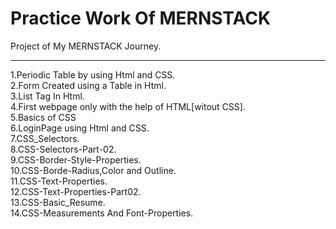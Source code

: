 # Practice Work Of MERNSTACK
Project of My MERNSTACK Journey. <br>
<hr>
1.Periodic Table by using Html and CSS.<br>
2.Form Created using a Table in Html.<br>
3.List Tag In Html.<br>
4.First webpage only with the help of HTML[witout CSS].<br>
5.Basics of CSS<br>
6.LoginPage using Html and CSS.<br>
7.CSS_Selectors.<br>
8.CSS-Selectors-Part-02.<br>
9.CSS-Border-Style-Properties.<br>
10.CSS-Borde-Radius,Color and Outline.<br>
11.CSS-Text-Properties.<br>
12.CSS-Text-Properties-Part02.<br>
13.CSS-Basic_Resume.<br>
14.CSS-Measurements And Font-Properties.
